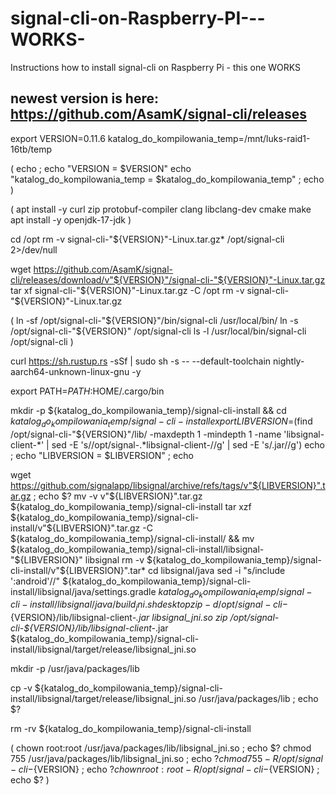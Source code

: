 # signal-cli-on-Raspberry-PI---WORKS-
Instructions how to install signal-cli on Raspberry Pi - this one WORKS


## newest version is here: https://github.com/AsamK/signal-cli/releases
export VERSION=0.11.6
katalog_do_kompilowania_temp=/mnt/luks-raid1-16tb/temp

(
echo ; echo "VERSION = $VERSION" 
echo "katalog_do_kompilowania_temp = $katalog_do_kompilowania_temp" ; echo 
)

(
apt install -y curl zip protobuf-compiler clang libclang-dev cmake make
apt install -y openjdk-17-jdk
)

cd /opt
rm -v signal-cli-"${VERSION}"-Linux.tar.gz* /opt/signal-cli 2>/dev/null

wget https://github.com/AsamK/signal-cli/releases/download/v"${VERSION}"/signal-cli-"${VERSION}"-Linux.tar.gz
tar xf signal-cli-"${VERSION}"-Linux.tar.gz -C /opt
rm -v signal-cli-"${VERSION}"-Linux.tar.gz

(
ln -sf /opt/signal-cli-"${VERSION}"/bin/signal-cli /usr/local/bin/
ln -s /opt/signal-cli-"${VERSION}" /opt/signal-cli
ls -l /usr/local/bin/signal-cli /opt/signal-cli
)

curl https://sh.rustup.rs -sSf | sudo sh -s -- --default-toolchain nightly-aarch64-unknown-linux-gnu -y

export PATH=$PATH:$HOME/.cargo/bin

mkdir -p ${katalog_do_kompilowania_temp}/signal-cli-install && cd ${katalog_do_kompilowania_temp}/signal-cli-install
export LIBVERSION=$(find /opt/signal-cli-"${VERSION}"/lib/ -maxdepth 1 -mindepth 1 -name 'libsignal-client-*' | sed -E 's/\/opt\/signal-.*libsignal-client-//g' | sed -E 's/.jar//g')
echo ; echo "LIBVERSION = $LIBVERSION" ; echo 

wget https://github.com/signalapp/libsignal/archive/refs/tags/v"${LIBVERSION}".tar.gz ; echo $?
mv -v v"${LIBVERSION}".tar.gz ${katalog_do_kompilowania_temp}/signal-cli-install
tar xzf ${katalog_do_kompilowania_temp}/signal-cli-install/v"${LIBVERSION}".tar.gz -C ${katalog_do_kompilowania_temp}/signal-cli-install/ && mv ${katalog_do_kompilowania_temp}/signal-cli-install/libsignal-"${LIBVERSION}" libsignal
rm -v ${katalog_do_kompilowania_temp}/signal-cli-install/v"${LIBVERSION}".tar*
cd libsignal/java
sed -i "s/include ':android'//" ${katalog_do_kompilowania_temp}/signal-cli-install/libsignal/java/settings.gradle
${katalog_do_kompilowania_temp}/signal-cli-install/libsignal/java/build_jni.sh desktop
zip -d /opt/signal-cli-${VERSION}/lib/libsignal-client-*.jar libsignal_jni.so
zip /opt/signal-cli-${VERSION}/lib/libsignal-client-*.jar ${katalog_do_kompilowania_temp}/signal-cli-install/libsignal/target/release/libsignal_jni.so

mkdir -p /usr/java/packages/lib

cp -v ${katalog_do_kompilowania_temp}/signal-cli-install/libsignal/target/release/libsignal_jni.so /usr/java/packages/lib ; echo $?

rm -rv ${katalog_do_kompilowania_temp}/signal-cli-install


(
chown root:root /usr/java/packages/lib/libsignal_jni.so ; echo $?
chmod 755 /usr/java/packages/lib/libsignal_jni.so ; echo $?
chmod 755 -R /opt/signal-cli-${VERSION} ; echo $?
chown root:root -R /opt/signal-cli-${VERSION} ; echo $?
)

